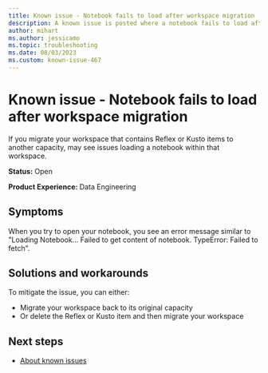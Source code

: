 ```yaml
---
title: Known issue - Notebook fails to load after workspace migration
description: A known issue is posted where a notebook fails to load after workspace migration
author: mihart
ms.author: jessicamo
ms.topic: troubleshooting 
ms.date: 08/03/2023
ms.custom: known-issue-467
---
```


# Known issue - Notebook fails to load after workspace migration

If you migrate your workspace that contains Reflex or Kusto items to another capacity, may see issues loading a notebook within that workspace.

**Status:** Open

**Product Experience:** Data Engineering

## Symptoms

When you try to open your notebook, you see an error message similar to "Loading Notebook... Failed to get content of notebook.  TypeError: Failed to fetch".

## Solutions and workarounds

To mitigate the issue, you can either:

- Migrate your workspace back to its original capacity
- Or delete the Reflex or Kusto item and then migrate your workspace

## Next steps

- [About known issues](https://support.fabric.microsoft.com/known-issues)
